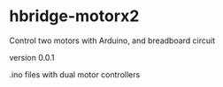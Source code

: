 hbridge-motorx2
=================

Control two motors with Arduino, and breadboard circuit 

version 0.0.1

.ino files with dual motor controllers


